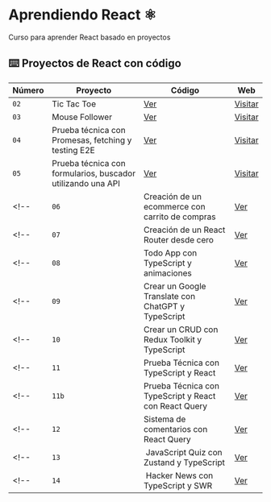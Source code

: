 # Aprendiendo React ⚛️

Curso para aprender React basado en proyectos

## ⌨️ Proyectos de React con código

| Número | Proyecto | Código | Web |
| --- | --- | --- | --- |
| `02` | Tic Tac Toe | [Ver](projects/02-tic-tac-toe/) | [Visitar](https://react-02-tic-tac-toe.netlify.app/) |
| `03` | Mouse Follower | [Ver](projects/03-mouse-follower) | [Visitar](https://react-03-mouse-follower.netlify.app/) |
| `04` | Prueba técnica con Promesas, fetching y testing E2E | [Ver](projects/04-react-prueba-tecnica) | [Visitar](https://04-react-react-technical-test.netlify.app/) |
| `05` | Prueba técnica con formularios, buscador utilizando una API | [Ver](projects/05-react-buscador-peliculas) | [Visitar](https://05-react-search-page.netlify.app/) |
<!-- | `06` | Creación de un ecommerce con carrito de compras | [Ver](projects/06-shopping-cart) | [Visitar](https://midu-react-06.surge.sh) | -->
<!-- | `07` | Creación de un React Router desde cero | [Ver](projects/07-midu-router) | [Visitar](https://midu-react-07.surge.sh) | -->
<!-- | `08` | Todo App con TypeScript y animaciones | [Ver](projects/08-todo-app-typescript) | [Visitar](https://midu-react-08.surge.sh) | -->
<!-- | `09` | Crear un Google Translate con ChatGPT y TypeScript | [Ver](projects/09-google-translate-clone/) | [Visitar](https://midu-react-09.surge.sh) | -->
<!-- | `10` | Crear un CRUD con Redux Toolkit y TypeScript | [Ver](projects/10-crud-redux/) | [Visitar](https://midu-react-10.surge.sh) | -->
<!-- | `11` | Prueba Técnica con TypeScript y React | [Ver](projects/11-typescript-prueba-tecnica/) | [Visitar](https://midu-react-11.surge.sh) | -->
<!-- | `11b` | Prueba Técnica con TypeScript y React con React Query | [Ver](projects/11b-typescript-prueba-tecnica-with-react-query/) | [Visitar](https://midu-react-11.surge.sh) | -->
<!-- | `12` | Sistema de comentarios con React Query | [Ver](projects/12-comments-react-query) | [Visitar](https://midu-react-12.surge.sh) | -->
<!-- | `13` | JavaScript Quiz con Zustand y TypeScript | [Ver](projects/13-javascript-quiz-con-zustand/) | [Visitar](https://midu-react-13.surge.sh) | -->
<!-- | `14` | Hacker News con TypeScript y SWR | [Ver](projects/14-hacker-news-prueba-tecnica) | [Visitar](https://midu-react-14.surge.sh) | -->